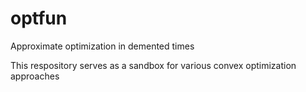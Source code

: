 # optfun
Approximate optimization in demented times

This respository serves as a sandbox for various convex optimization approaches

